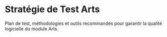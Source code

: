 # Stratégie de Test Arts

Plan de test, méthodologies et outils recommandés pour garantir la qualité logicielle du module Arts.
